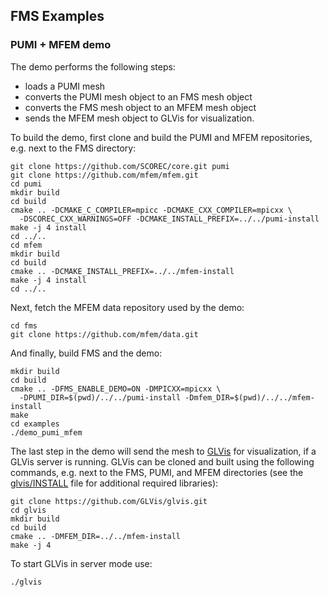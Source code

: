 ## FMS Examples

### PUMI + MFEM demo

The demo performs the following steps:
* loads a PUMI mesh
* converts the PUMI mesh object to an FMS mesh object
* converts the FMS mesh object to an MFEM mesh object
* sends the MFEM mesh object to GLVis for visualization.

To build the demo, first clone and build the PUMI and MFEM repositories, e.g. next to the FMS directory:
```console
git clone https://github.com/SCOREC/core.git pumi
git clone https://github.com/mfem/mfem.git
cd pumi
mkdir build
cd build
cmake .. -DCMAKE_C_COMPILER=mpicc -DCMAKE_CXX_COMPILER=mpicxx \
  -DSCOREC_CXX_WARNINGS=OFF -DCMAKE_INSTALL_PREFIX=../../pumi-install
make -j 4 install
cd ../..
cd mfem
mkdir build
cd build
cmake .. -DCMAKE_INSTALL_PREFIX=../../mfem-install
make -j 4 install
cd ../..
```
Next, fetch the MFEM data repository used by the demo:
```console
cd fms
git clone https://github.com/mfem/data.git
```
And finally, build FMS and the demo:
```console
mkdir build
cd build
cmake .. -DFMS_ENABLE_DEMO=ON -DMPICXX=mpicxx \
  -DPUMI_DIR=$(pwd)/../../pumi-install -Dmfem_DIR=$(pwd)/../../mfem-install
make
cd examples
./demo_pumi_mfem
```
The last step in the demo will send the mesh to [GLVis](http://glvis.org/) for visualization, if a GLVis server is running. GLVis can be cloned and built using the following commands, e.g. next to the FMS, PUMI, and MFEM directories (see the [glvis/INSTALL](https://github.com/GLVis/glvis/blob/master/INSTALL) file for additional required libraries):
```console
git clone https://github.com/GLVis/glvis.git
cd glvis
mkdir build
cd build
cmake .. -DMFEM_DIR=../../mfem-install
make -j 4
```
To start GLVis in server mode use:
```console
./glvis
```
